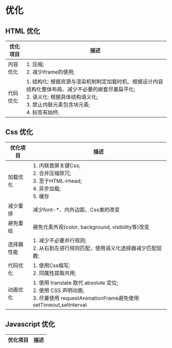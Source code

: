 # 优化

## HTML 优化

优化项目    |描述
-----------|-------
内容优化    |1. 压缩;<br/>2. 减少iframe的使用;
代码优化    |1. 结构化: 根据资源与渲染机制制定加载时机、根据设计内容结构化整体布局、减少不必要的嵌套尽量扁平化;<br/>2. 语义化: 根据具体结构语义化;<br/>3. 禁止内联元素包含块元素;<br/>4. 标签有始终;

## Css 优化

优化项目    |描述
-----------|-------
加载优化    |1. 内联首屏关键Css;<br/>2. 合并压缩除冗;<br/>3. 至于HTML->head;<br/>4. 异步加载;<br/>5. 缓存
减少重排    |减少font-*、内外边距、Css类的改变
避免重绘    |避免元素外观(color, background, visibility等)改变
选择器性能  |1. 减少不必要并行规则;<br/>2. 从右到左进行规则匹配，使用语义化选择器减少匹配层数;
代码优化    |1. 使用Css缩写;<br/>2. 同属性提取共用;
动画优化    |1. 使用 translate 取代 absolute 定位;<br/>2. 使用 CSS 声明动画;<br/>3. 尽量使用 requestAnimationFrame避免使用setTimeout,setInterval

## Javascript 优化

优化项目    |描述
-----------|-------

